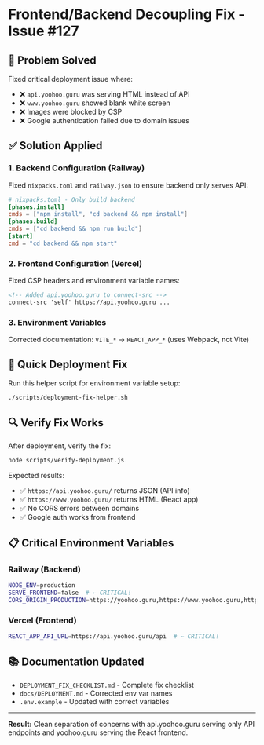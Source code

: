 # Frontend/Backend Decoupling Fix - Issue #127

## 🎯 Problem Solved

Fixed critical deployment issue where:
- ❌ `api.yoohoo.guru` was serving HTML instead of API
- ❌ `www.yoohoo.guru` showed blank white screen  
- ❌ Images were blocked by CSP
- ❌ Google authentication failed due to domain issues

## ✅ Solution Applied

### 1. Backend Configuration (Railway)
Fixed `nixpacks.toml` and `railway.json` to ensure backend only serves API:
```toml
# nixpacks.toml - Only build backend
[phases.install]
cmds = ["npm install", "cd backend && npm install"]
[phases.build]
cmds = ["cd backend && npm run build"]
[start]
cmd = "cd backend && npm start"
```

### 2. Frontend Configuration (Vercel)  
Fixed CSP headers and environment variable names:
```html
<!-- Added api.yoohoo.guru to connect-src -->
connect-src 'self' https://api.yoohoo.guru ...
```

### 3. Environment Variables
Corrected documentation: `VITE_*` → `REACT_APP_*` (uses Webpack, not Vite)

## 🚀 Quick Deployment Fix

Run this helper script for environment variable setup:
```bash
./scripts/deployment-fix-helper.sh
```

## 🔍 Verify Fix Works

After deployment, verify the fix:
```bash
node scripts/verify-deployment.js
```

Expected results:
- ✅ `https://api.yoohoo.guru/` returns JSON (API info)
- ✅ `https://www.yoohoo.guru/` returns HTML (React app)
- ✅ No CORS errors between domains
- ✅ Google auth works from frontend

## 📋 Critical Environment Variables

### Railway (Backend)
```bash
NODE_ENV=production
SERVE_FRONTEND=false  # ← CRITICAL!
CORS_ORIGIN_PRODUCTION=https://yoohoo.guru,https://www.yoohoo.guru,https://*.vercel.app
```

### Vercel (Frontend)
```bash
REACT_APP_API_URL=https://api.yoohoo.guru/api  # ← CRITICAL!
```

## 📚 Documentation Updated

- `DEPLOYMENT_FIX_CHECKLIST.md` - Complete fix checklist
- `docs/DEPLOYMENT.md` - Corrected env var names  
- `.env.example` - Updated with correct variables

---

**Result:** Clean separation of concerns with api.yoohoo.guru serving only API endpoints and yoohoo.guru serving the React frontend.